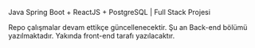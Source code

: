Java Spring Boot + ReactJS + PostgreSQL | Full Stack Projesi

Repo çalışmalar devam ettikçe güncellenecektir. Şu an Back-end bölümü yazılmaktadır. Yakında front-end tarafı yazılacaktır.

